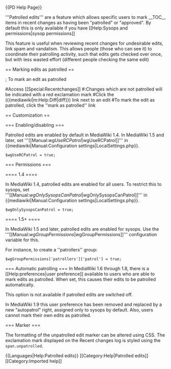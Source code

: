 {{PD Help Page}}
<div style="float:right;">__TOC__</div>
'''Patrolled edits''' are a feature which allows specific users to mark items in recent changes as having been "patrolled" or "approved". By default this is only available if you have [[Help:Sysops and permissions|sysop permissions]]

This feature is useful when reviewing recent changes for undesirable edits, link spam and vandalism. This allows people (those who can see it) to coordinate their patrolling activity, such that edits gets checked over once, but with less wasted effort (different people checking the same edit)

== Marking edits as patrolled ==

; To mark an edit as patrolled

#Access [[Special:Recentchanges]]
#:Changes which are not patrolled will be indicated with a red exclamation mark
#Click the ({{mediawiki|m:Help:Diff|diff}}) link next to an edit
#To mark the edit as patrolled, click the ''mark as patrolled'' link

== Customization ==

=== Enabling/disabling ===

Patrolled edits are enabled by default in MediaWiki 1.4. In MediaWiki 1.5 and later, set '''[[Manual:$wgUseRCPatrol|$wgUseRCPatrol]]''' in {{mediawiki|Manual:Configuration settings|LocalSettings.php}}.

<code>$wgUseRCPatrol = true;</code>

=== Permissions ===

==== 1.4 ====

In MediaWiki 1.4, patrolled edits are enabled for all users. To restrict this to sysops, set '''[[Manual:$wgOnlySysopsCanPatrol|$wgOnlySysopsCanPatrol]]''' in {{mediawiki|Manual:Configuration settings|LocalSettings.php}}.

<code>$wgOnlySysopsCanPatrol = true;</code>

==== 1.5+ ====

In MediaWiki 1.5 and later, patrolled edits are enabled for sysops. Use the '''[[Manual:$wgGroupPermissions|$wgGroupPermissions]]''' configuration variable for this.

For instance, to create a ''patrollers'' group:

<code>$wgGroupPermissions['patrollers']['patrol'] = true;</code>

=== Automatic patrolling ===
In MediaWiki 1.6 through 1.8, there is a [[Help:preferences|user preference]] available to users who are able to mark edits as patrolled. When set, this causes their edits to be patrolled automatically.

This option is not available if patrolled edits are switched off.

In MediaWiki 1.9 this user preference has been removed and replaced by a new "autopatrol" right, assigned only to sysops by default. Also, users cannot mark their own edits as patrolled.

=== Marker ===

The formatting of the unpatrolled edit marker can be altered using CSS. The exclamation mark displayed on the Recent changes log is styled using the <code>span.unpatrolled</code>.

{{Languages|Help:Patrolled edits}}
[[Category:Help|Patrolled edits]]
[[Category:Imported help]]
